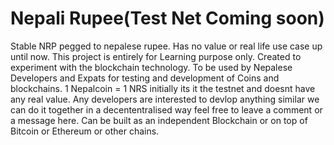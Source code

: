 # Nepali Rupee(Test Net Coming soon)
Stable NRP pegged to nepalese rupee. Has no value or real life use case up until now. This project is entirely for Learning purpose only.
Created to experiment with the blockchain technology.
To be used by Nepalese Developers and Expats for testing and development of Coins and blockchains.
1 Nepalcoin = 1 NRS
initially its it the testnet and doesnt have any real value.
Any developers are interested to devlop anything similar we can do it together in a decententralised way feel free to leave a comment or a message here.
Can be built as an independent Blockchain or on top of Bitcoin or Ethereum or other chains.
